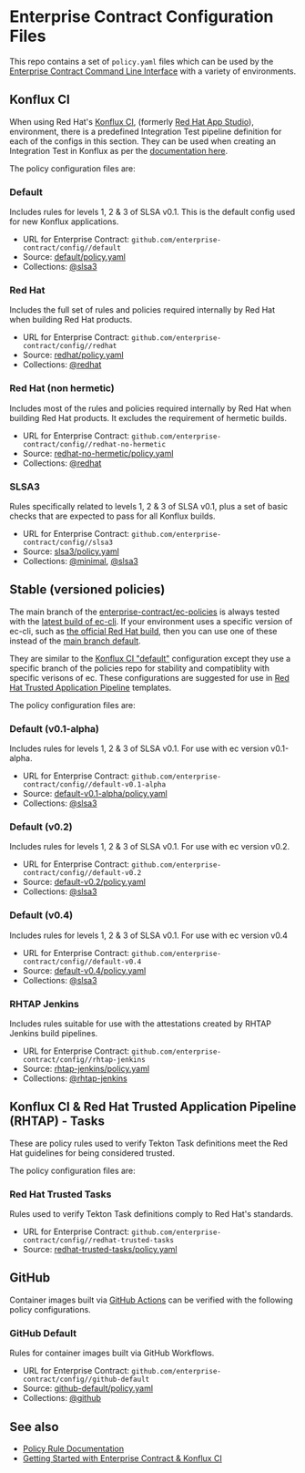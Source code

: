 # Enterprise Contract Configuration Files

This repo contains a set of `policy.yaml` files which can be used by the [Enterprise Contract
Command Line Interface](https://github.com/enterprise-contract/ec-cli) with a variety of
environments.

## Konflux CI

When using Red Hat's [Konflux CI](https://github.com/konflux-ci/), (formerly
[Red Hat App Studio](https://github.com/redhat-appstudio/)),
environment, there is a predefined Integration Test pipeline definition for each of the configs in
this section. They can be used when creating an Integration Test in Konflux as per the [documentation
here](https://redhat-appstudio.github.io/docs.appstudio.io/Documentation/main/how-to-guides/proc_managing-compliance-with-the-enterprise-contract/).

The policy configuration files are:

### Default

Includes rules for levels 1, 2 & 3 of SLSA v0.1. This is the default config used for new Konflux applications.

* URL for Enterprise Contract: `github.com/enterprise-contract/config//default`
* Source: [default/policy.yaml](https://github.com/enterprise-contract/config/blob/main/default/policy.yaml)
* Collections: [@slsa3](https://enterprisecontract.dev/docs/ec-policies/release_policy.html#slsa3)

### Red Hat

Includes the full set of rules and policies required internally by Red Hat when building Red Hat products.

* URL for Enterprise Contract: `github.com/enterprise-contract/config//redhat`
* Source: [redhat/policy.yaml](https://github.com/enterprise-contract/config/blob/main/redhat/policy.yaml)
* Collections: [@redhat](https://enterprisecontract.dev/docs/ec-policies/release_policy.html#redhat)

### Red Hat (non hermetic)

Includes most of the rules and policies required internally by Red Hat when building Red Hat products. It excludes the requirement of hermetic builds.

* URL for Enterprise Contract: `github.com/enterprise-contract/config//redhat-no-hermetic`
* Source: [redhat-no-hermetic/policy.yaml](https://github.com/enterprise-contract/config/blob/main/redhat-no-hermetic/policy.yaml)
* Collections: [@redhat](https://enterprisecontract.dev/docs/ec-policies/release_policy.html#redhat)

### SLSA3

Rules specifically related to levels 1, 2 & 3 of SLSA v0.1, plus a set of basic checks that are expected to pass for all Konflux builds.

* URL for Enterprise Contract: `github.com/enterprise-contract/config//slsa3`
* Source: [slsa3/policy.yaml](https://github.com/enterprise-contract/config/blob/main/slsa3/policy.yaml)
* Collections: [@minimal](https://enterprisecontract.dev/docs/ec-policies/release_policy.html#minimal), [@slsa3](https://enterprisecontract.dev/docs/ec-policies/release_policy.html#slsa3)


## Stable (versioned policies)

The main branch of the [enterprise-contract/ec-policies](https://github.com/enterprise-contract/ec-policies)
is always tested with the [latest build of ec-cli](https://github.com/enterprise-contract/ec-cli/releases). If
your environment uses a specific version of ec-cli, such as
[the official Red Hat build](https://catalog.redhat.com/software/containers/rhtas/ec-rhel9/65f1f9dcfc649a18c6075de5),
then you can use one of these instead of the
[main branch default](https://github.com/enterprise-contract/config?tab=readme-ov-file#default).

They are similar to the [Konflux CI "default"](#default) configuration except they use a specific branch
of the policies repo for stability and compatiblity with specific verisons of ec. These configurations are
suggested for use in [Red Hat Trusted Application Pipeline](https://developers.redhat.com/products/trusted-application-pipeline/overview) templates.

The policy configuration files are:

### Default (v0.1-alpha)

Includes rules for levels 1, 2 & 3 of SLSA v0.1. For use with ec version v0.1-alpha.

* URL for Enterprise Contract: `github.com/enterprise-contract/config//default-v0.1-alpha`
* Source: [default-v0.1-alpha/policy.yaml](https://github.com/enterprise-contract/config/blob/main/default-v0.1-alpha/policy.yaml)
* Collections: [@slsa3](https://enterprisecontract.dev/docs/ec-policies/release_policy.html#slsa3)

### Default (v0.2)

Includes rules for levels 1, 2 & 3 of SLSA v0.1. For use with ec version v0.2.

* URL for Enterprise Contract: `github.com/enterprise-contract/config//default-v0.2`
* Source: [default-v0.2/policy.yaml](https://github.com/enterprise-contract/config/blob/main/default-v0.2/policy.yaml)
* Collections: [@slsa3](https://enterprisecontract.dev/docs/ec-policies/release_policy.html#slsa3)

### Default (v0.4)

Includes rules for levels 1, 2 & 3 of SLSA v0.1. For use with ec version v0.4

* URL for Enterprise Contract: `github.com/enterprise-contract/config//default-v0.4`
* Source: [default-v0.4/policy.yaml](https://github.com/enterprise-contract/config/blob/main/default-v0.4/policy.yaml)
* Collections: [@slsa3](https://enterprisecontract.dev/docs/ec-policies/release_policy.html#slsa3)

### RHTAP Jenkins

Includes rules suitable for use with the attestations created by RHTAP Jenkins build pipelines.

* URL for Enterprise Contract: `github.com/enterprise-contract/config//rhtap-jenkins`
* Source: [rhtap-jenkins/policy.yaml](https://github.com/enterprise-contract/config/blob/main/rhtap-jenkins/policy.yaml)
* Collections: [@rhtap-jenkins](https://enterprisecontract.dev/docs/ec-policies/release_policy.html#rhtap-jenkins)


## Konflux CI & Red Hat Trusted Application Pipeline (RHTAP) - Tasks

These are policy rules used to verify Tekton Task definitions meet the Red Hat guidelines for being
considered trusted.

The policy configuration files are:

### Red Hat Trusted Tasks

Rules used to verify Tekton Task definitions comply to Red Hat's standards.

* URL for Enterprise Contract: `github.com/enterprise-contract/config//redhat-trusted-tasks`
* Source: [redhat-trusted-tasks/policy.yaml](https://github.com/enterprise-contract/config/blob/main/redhat-trusted-tasks/policy.yaml)


## GitHub

Container images built via [GitHub Actions](https://docs.github.com/actions) can be verified with
the following policy configurations.

### GitHub Default

Rules for container images built via GitHub Workflows.

* URL for Enterprise Contract: `github.com/enterprise-contract/config//github-default`
* Source: [github-default/policy.yaml](https://github.com/enterprise-contract/config/blob/main/github-default/policy.yaml)
* Collections: [@github](https://enterprisecontract.dev/docs/ec-policies/release_policy.html#github)

## See also

* [Policy Rule Documentation](https://enterprisecontract.dev/docs/ec-policies/release_policy.html)
* [Getting Started with Enterprise Contract &amp; Konflux CI](https://enterprisecontract.dev/docs/user-guide/main/getting-started.html)
